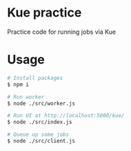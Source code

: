 # Kue practice

Practice code for running jobs via Kue

# Usage

```bash
# Install packages
$ npm i

# Run worker
$ node ./src/worker.js

# Run UI at http://localhost:5000/kue/
$ node ./src/index.js

# Queue up some jobs
$ node ./src/client.js
```